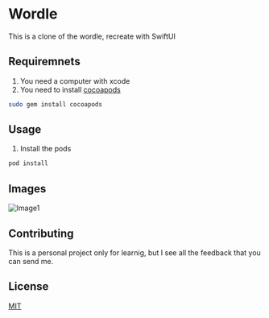 # Wordle

This is a clone of the wordle, recreate with SwiftUI

## Requiremnets

1. You need a computer with xcode 
2. You need to install [cocoapods](https://cocoapods.org)


```bash
sudo gem install cocoapods
```

## Usage

1. Install the pods

```bash
pod install 
```

## Images

![Image1](https://drive.google.com/file/d/1X67uh2w6Fv2LXRn1Np6HmALmdmIraIE0/view?usp=sharing)

## Contributing
This is a personal project only for learnig, but I see all the feedback that you can send me.

## License
[MIT](https://choosealicense.com/licenses/mit/)
